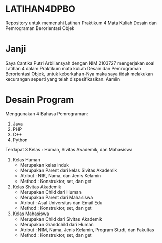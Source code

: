 # LATIHAN4DPBO
Repository untuk memenuhi Latihan Praktikum 4 Mata Kuliah Desain dan Pemrograman Berorientasi Objek

# Janji
Saya Cantika Putri Arbiliansyah dengan NIM 2103727 mengerjakan soal Latihan 4 
dalam Praktikum mata kuliah Desain dan Pemrograman Berorientasi Objek, untuk keberkahan-Nya
maka saya tidak melakukan kecurangan seperti yang telah dispesifikasikan. Aamiin

# Desain Program
Menggunakan 4 Bahasa Pemrograman:
1. Java
2. PHP
3. C++
4. Python

Terdapat 3 Kelas : Human, Sivitas Akademik, dan Mahasiswa
1. Kelas Human
   - Merupakan kelas induk
   - Merupakan Parent dari kelas Sivitas Akademik
   - Atribut : NIK, Nama, dan Jenis Kelamin
   - Method : Konstruktor, set, dan get
2. Kelas Sivitas Akademik
   - Merupakan Child dari Human
   - Merupakan Parent dari Mahasiswa
   - Atribut : Asal Universitas dan Email Edu
   - Method : Konstruktor, set, dan get
3. Kelas Mahasiswa
   - Merupakan Child dari Sivitas Akademik
   - Merupakan Grandchild dari Human
   - Atribut : NIM, Nama, Jenis Kelamin, Program Studi, dan Fakultas
   - Method : Konstruktor, set, dan get
